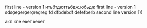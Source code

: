 ﻿﻿first line - version 1
итьбтдюттьбдж.юбьдж
first line - version 1
sdsgegergergregreg
fd dfbdebdf
defefberb
second line version 1))

акп кпе екет кекет
